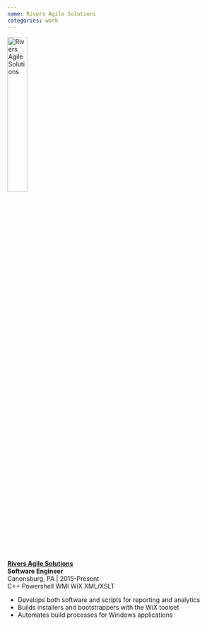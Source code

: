```yaml
---
name: Rivers Agile Solutions
categories: work
---
```


<img src="{{ site.url }}/assets/images/rivers_agile_logo.png" alt="Rivers Agile Solutions" class="img-rounded" style="width:30%;height:30%">

[**Rivers Agile Solutions**](http://riversagile.com/)<br />
**Software Engineer** <br />
Canonsburg, PA | 2015-Present<br />
<span class="label label-danger">C++</span>
<span class="label label-danger">Powershell</span>
<span class="label label-danger">WMI</span>
<span class="label label-danger">WiX</span>
<span class="label label-danger">XML/XSLT</span>


* Develops both software and scripts for reporting and analytics
* Builds installers and bootstrappers with the WiX toolset
* Automates build processes for Windows applications
